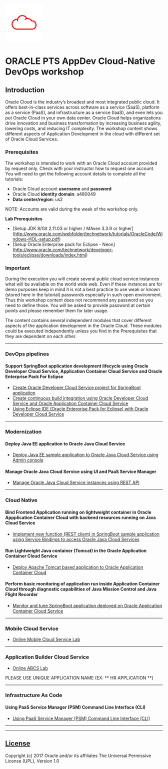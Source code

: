 ![](common/images/customer.logo.png)
---
# ORACLE PTS AppDev Cloud-Native DevOps workshop #

## Introduction ##

Oracle Cloud is the industry’s broadest and most integrated public cloud. It offers best-in-class services across software as a service (SaaS), platform as a service (PaaS), and infrastructure as a service (IaaS), and even lets you put Oracle Cloud in your own data center. Oracle Cloud helps organizations drive innovation and business transformation by increasing business agility, lowering costs, and reducing IT complexity. The workshop content shows different aspects of Application Development in the cloud with different set of Oracle Cloud Services.


### Prerequisites ###

The workshop is intended to work with an Oracle Cloud account provided by request only. Check with your instructor how to request one account. You will need to get the following account details to complete all the tutorials:

+ Oracle Cloud account **username** and **password**
+ Oracle Cloud **identity domain**: a480049
+ **Data center/region**: us2

NOTE: Accounts are valid during the week of the workshop only.

**Lab Prerequisites**

+ [Setup JDK 8/Git 2.11.03 or higher / MAven 3.3.9 or higher] (http://www.oracle.com/webfolder/technetwork/tutorials/OracleCode/Windows-HOL-setup.pdf)
+ [Setup Oracle Enterprise pack for Eclipse - Neon] (http://www.oracle.com/technetwork/developer-tools/eclipse/downloads/index.html)

### Important ###

During the execution you will create several public cloud service instances what will be available on the world wide web. Even if these instances are for demo purposes keep in mind it is not a best practice to use weak or known (stored here in the tutorial) passwords especially in such open environment. Thus this workshop content does not recommend any password so you need to define those. You will be asked to provide password at certain points and please remember them  for  later usage.

The content contains several independent modules that cover different aspects of the application development in the Oracle Cloud. These modules could be executed independently unless you find in the Prerequisites that they are dependent on each other.

----

### DevOps pipelines

#### Support SpringBoot application development lifecycle using Oracle Developer Cloud Service, Application Container Cloud Service and Oracle Enterprise Pack For Eclipse ####

+ [Create Oracle Developer Cloud Service project for SpringBoot application](springboot-sample/create.devcs.project.md)
+ [Create continuous build integration using Oracle Developer Cloud Service and Oracle Application Container Cloud Service](springboot-sample/devcs.accs.ci.md)
+ [Using Eclipse IDE (Oracle Enterprise Pack for Eclipse) with Oracle Developer Cloud Service](oepe/setup.oepe.md)

----


### Modernization

#### Deploy Java EE application to Oracle Java Cloud Service  ####


+ [Deploy Java EE sample application to Oracle Java Cloud Service using Admin console](jcs-deploy/README.md)

#### Manage Oracle Java Cloud Service using UI and PaaS Service Manager  ####
+ [Manage Oracle Java Cloud Service instances using REST API](jcs-restapi/README.md)


----



### Cloud Native

#### Bind Frontend Application running on lightweight container in Oracle Appplication Container Cloud with backend resources running on Java Cloud Service  ####

+ [Implement new function (REST client) in SpringBoot sample application using Service Bindings to access Oracle Java Cloud Services](devops-bind/README.md)

#### Run Lightweight Java container (Tomcat) in the  Oracle Application Container Cloud Service ####

+ [Deploy Apache Tomcat based application to Oracle Application Container Cloud](accs-tomcat/README.md)

#### Perform basic monitoring of application run inside Application Container Cloud through diagnostic capabilities of Java Mission Control and Java Flight Recorder  ####

+ [Monitor and tune SpringBoot application deployed on Oracle Application Container Cloud Service](monitor-tune/README.md)


----

### Mobile Cloud Service ###

+ [Online Mobile Cloud Service Lab](http://docs.oracle.com/cd/E65774_01/tutorials/tut_mcs_one_day_v4_5/tut_mcs_one_day_1.html)

----
### Application Builder Cloud Service ###
+ [Online ABCS Lab](http://www.oracle.com/webfolder/technetwork/tutorials/obe/cloud/appbuilder/GettingStarted/GettingStarted.html)

PLEASE USE UNIQUE APPLICATION NAME (EX: ** HR APPLICATION <YOUR STUDENT NO> **)

----
### Infrastructure As Code


#### Using PaaS Service Manager (PSM) Command Line Interface (CLI)  ###
+ [Using PaaS Service Manager (PSM) Command Line Interface (CLI)](jcs-scale-psm/README.md)

----

---

## [License](LICENSE.md)
Copyright (c) 2017 Oracle and/or its affiliates
The Universal Permissive License (UPL), Version 1.0

